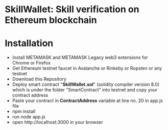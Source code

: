 # SkillWallet: Skill verification on Ethereum blockchain

# Installation
<ul>
    <li>Install METAMASK and METAMASK Legacy web3 extensions for Chrome or Firefox </li>
    <li>Get Ethereum testnet faucet in Avalanche or Rinkeby or Ropsten or any testnet </li>
    <li>Download this Repository</li>
    <li>Deploy smart contract "<b>SkillWallet.sol</b>" (solidity compiler version 8.0)  which is under the folder "SmartContract" into testnet and copy your contract address</li>
    <li>Paste your contract in <b>ContractAddress</b> variable at line no. 20 in app.js file</li>
    <li>npm install</li>
    <li>run node app.js</li>
    <li>open http://localhost:3000 in your browser</li>
</ul>
